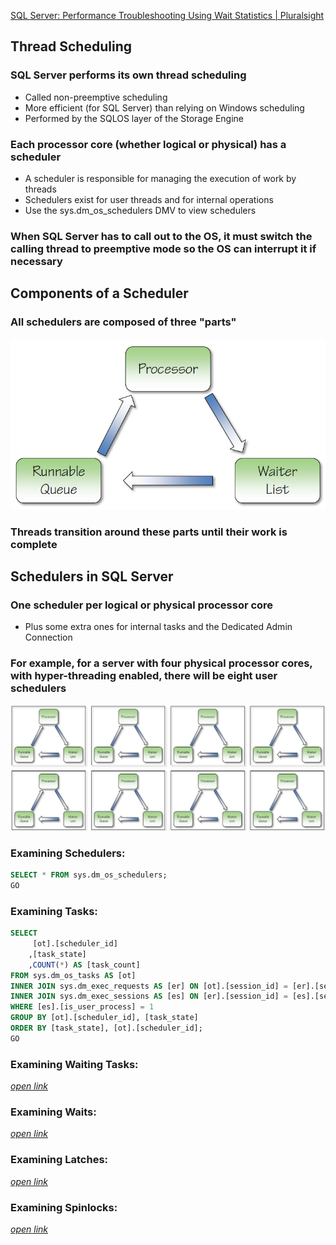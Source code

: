 [SQL Server: Performance Troubleshooting Using Wait Statistics | Pluralsight](https://www.pluralsight.com/courses/sqlserver-waits)

## Thread Scheduling
### SQL Server performs its own thread scheduling 
- Called non-preemptive scheduling 
- More efficient (for SQL Server) than relying on Windows scheduling 
- Performed by the SQLOS layer of the Storage Engine 
 
### Each processor core (whether logical or physical) has a scheduler 
- A scheduler is responsible for managing the execution of work by threads 
- Schedulers exist for user threads and for internal operations 
- Use the sys.dm_os_schedulers DMV to view schedulers 
 
### When SQL Server has to call out to the OS, it must switch the calling thread to preemptive mode so the OS can interrupt it if necessary

## Components of a Scheduler
### All schedulers are composed of three "parts"
![alt text](imgs/scheduler_components.png)
### Threads transition around these parts until their work is complete

## Schedulers in SQL Server
### One scheduler per logical or physical processor core
- Plus some extra ones for internal tasks and the Dedicated Admin Connection
### For example, for a server with four physical processor cores, with hyper-threading enabled, there will be eight user schedulers
![alt text](imgs/schedulers.png)

### Examining Schedulers:
```sql
SELECT * FROM sys.dm_os_schedulers;
GO
```

### Examining Tasks:
```sql
SELECT
	 [ot].[scheduler_id]
	,[task_state]
	,COUNT(*) AS [task_count]
FROM sys.dm_os_tasks AS [ot]
INNER JOIN sys.dm_exec_requests AS [er] ON [ot].[session_id] = [er].[session_id]
INNER JOIN sys.dm_exec_sessions AS [es] ON [er].[session_id] = [es].[session_id]
WHERE [es].[is_user_process] = 1
GROUP BY [ot].[scheduler_id], [task_state]
ORDER BY [task_state], [ot].[scheduler_id];
GO
```

### Examining Waiting Tasks:
[*open link*](ExaminingWaitingTasks.sql)

### Examining Waits:
[*open link*](ExaminingWaits.sql)

### Examining Latches:
[*open link*](ExaminingLatches.sql)

### Examining Spinlocks:
[*open link*](ExaminingSpinlocks.sql)
